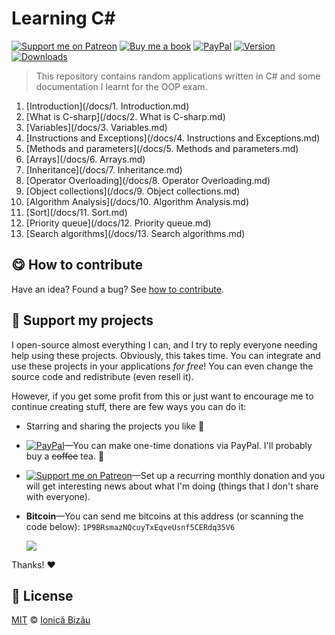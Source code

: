 
# Learning C#

 [![Support me on Patreon][badge_patreon]][patreon] [![Buy me a book][badge_amazon]][amazon] [![PayPal][badge_paypal_donate]][paypal-donations] [![Version](https://img.shields.io/npm/v/learning-c-sharp.svg)](https://www.npmjs.com/package/learning-c-sharp) [![Downloads](https://img.shields.io/npm/dt/learning-c-sharp.svg)](https://www.npmjs.com/package/learning-c-sharp)

> This repository contains random applications written in C# and some documentation I learnt for the OOP exam.


 1. [Introduction](/docs/1. Introduction.md)
 2. [What is C-sharp](/docs/2. What is C-sharp.md)
 3. [Variables](/docs/3. Variables.md)
 4. [Instructions and Exceptions](/docs/4. Instructions and Exceptions.md)
 5. [Methods and parameters](/docs/5. Methods and parameters.md)
 6. [Arrays](/docs/6. Arrays.md)
 7. [Inheritance](/docs/7. Inheritance.md)
 8. [Operator Overloading](/docs/8. Operator Overloading.md)
 9. [Object collections](/docs/9. Object collections.md)
 10. [Algorithm Analysis](/docs/10. Algorithm Analysis.md)
 11. [Sort](/docs/11. Sort.md)
 12. [Priority queue](/docs/12. Priority queue.md)
 13. [Search algorithms](/docs/13. Search algorithms.md)


## :yum: How to contribute
Have an idea? Found a bug? See [how to contribute][contributing].


## :sparkling_heart: Support my projects

I open-source almost everything I can, and I try to reply everyone needing help using these projects. Obviously,
this takes time. You can integrate and use these projects in your applications *for free*! You can even change the source code and redistribute (even resell it).

However, if you get some profit from this or just want to encourage me to continue creating stuff, there are few ways you can do it:

 - Starring and sharing the projects you like :rocket:
 - [![PayPal][badge_paypal]][paypal-donations]—You can make one-time donations via PayPal. I'll probably buy a ~~coffee~~ tea. :tea:
 - [![Support me on Patreon][badge_patreon]][patreon]—Set up a recurring monthly donation and you will get interesting news about what I'm doing (things that I don't share with everyone).
 - **Bitcoin**—You can send me bitcoins at this address (or scanning the code below): `1P9BRsmazNQcuyTxEqveUsnf5CERdq35V6`

    ![](https://i.imgur.com/z6OQI95.png)

Thanks! :heart:



## :scroll: License

[MIT][license] © [Ionică Bizău][website]

[badge_patreon]: http://ionicabizau.github.io/badges/patreon.svg
[badge_amazon]: http://ionicabizau.github.io/badges/amazon.svg
[badge_paypal]: http://ionicabizau.github.io/badges/paypal.svg
[badge_paypal_donate]: http://ionicabizau.github.io/badges/paypal_donate.svg
[patreon]: https://www.patreon.com/ionicabizau
[amazon]: http://amzn.eu/hRo9sIZ
[paypal-donations]: https://www.paypal.com/cgi-bin/webscr?cmd=_s-xclick&hosted_button_id=RVXDDLKKLQRJW
[donate-now]: http://i.imgur.com/6cMbHOC.png

[license]: http://showalicense.com/?fullname=Ionic%C4%83%20Biz%C4%83u%20%3Cbizauionica%40gmail.com%3E%20(https%3A%2F%2Fionicabizau.net)&year=2014#license-mit
[website]: https://ionicabizau.net
[contributing]: /CONTRIBUTING.md
[docs]: /DOCUMENTATION.md

